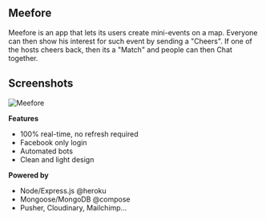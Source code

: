 ## Meefore

Meefore is an app that lets its users create mini-events on a map. Everyone can then show his interest for such event by sending a "Cheers". If one of the hosts cheers back, then its a "Match" and people can then Chat together. 

## Screenshots

![Meefore](http://res.cloudinary.com/radioreve/image/upload/v1477410424/Capture_d_e%CC%81cran_2016-10-25_a%CC%80_17.46.26_nivbq0.png)

**Features**

- 100% real-time, no refresh required
- Facebook only login
- Automated bots
- Clean and light design

**Powered by**

- Node/Express.js @heroku
- Mongoose/MongoDB @compose
- Pusher, Cloudinary, Mailchimp...

